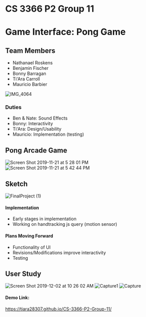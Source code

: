 # CS 3366 P2 Group 11
# Game Interface: Pong Game 

## Team Members
 - Nathanael Roskens
 - Benjamin Fischer
 - Bonny Barragan
 - Ti'Ara Carroll
 - Mauricio Barbier

![IMG_4064](https://user-images.githubusercontent.com/36643475/69385048-baa75900-0c83-11ea-8903-56f9a601aeca.jpg)

### Duties 
- Ben & Nate: Sound Effects
- Bonny: Interactivity 
- Ti'Ara: Design/Usability
- Mauricio: Implementation (testing)

## Pong Arcade Game
![Screen Shot 2019-11-21 at 5 28 01 PM](https://user-images.githubusercontent.com/36643475/69385468-0c041800-0c85-11ea-897b-6e3886f89e8b.png)
![Screen Shot 2019-11-21 at 5 42 44 PM](https://user-images.githubusercontent.com/36643475/69385869-63ef4e80-0c86-11ea-9fef-4eae30859089.png)

## Sketch
![FinalProject (1)](https://user-images.githubusercontent.com/36643475/69385739-f5aa8c00-0c85-11ea-93fc-d8c065eac48d.png)

#### Implementation
- Early stages in implementation
- Working on handtracking js query (motion sensor)

#### Plans Moving Forward
- Functionality of UI
- Revisions/Modifications improve interactivity
- Testing 

## User Study
![Screen Shot 2019-12-02 at 10 26 02 AM](https://user-images.githubusercontent.com/36643475/69976196-327c4b80-14ee-11ea-805c-0c97737293fa.png)
![Capture1](https://user-images.githubusercontent.com/36643475/69992948-6b2d1c80-1510-11ea-9d9f-6990612f59cd.PNG)
![Capture](https://user-images.githubusercontent.com/36643475/69992951-6cf6e000-1510-11ea-9083-0bc63693f573.PNG)

#### Demo Link:
https://tiara28307.github.io/CS-3366-P2-Group-11/
